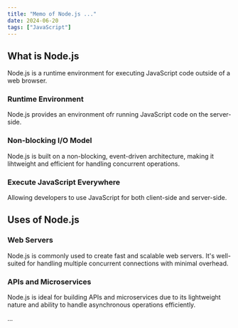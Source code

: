```yaml
---
title: "Memo of Node.js ..."
date: 2024-06-20
tags: ["JavaScript"]
---
```


## What is Node.js

Node.js is a runtime environment for executing JavaScript code outside of a web browser.

### Runtime Environment

Node.js provides an environment ofr running JavaScript code on the server-side.

### Non-blocking I/O Model

Node.js is built on a non-blocking, event-driven architecture, making it lihtweight and efficient for handling concurrent operations.

### Execute JavaScript Everywhere

Allowing developers to use JavaScript for both client-side and server-side.

## Uses of Node.js

### Web Servers

Node.js is commonly used to create fast and scalable web servers. It's well-suited for handling multiple concurrent connections with minimal overhead.

### APIs and Microservices

Node.js is ideal for building APIs and microservices due to its lightweight nature and ability to handle asynchronous operations efficiently.

...